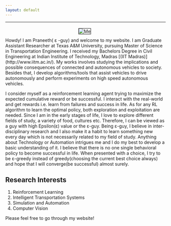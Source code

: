 ```yaml
---
layout: default
---
```

<style>
.act_image {
  max-width:700px;
  max-height:500px;
  border: 1px solid black;
  margin: 5px 10px 10px 5px;
}
</style>
---
<center>
<img class="act_image" src="/assets/pro_pic1.jpg" alt="Me">
</center>
Howdy! I am Praneeth( &epsilon; -guy) and welcome to my website. I am Graduate Assistant Researcher at Texas A&M University, pursuing Master of Science in Transportation Engineering. I received my Bachelors Degree in Civil Engineering at Indian Institute of Technology, Madras [(IIT Madras)](http://www.iitm.ac.in/). My works involves studying the implications and possible consequences of connected and autonomous vehicles to society. Besides that, I develop algorithms/tools that assist vehicles to drive autonomously and perform experiments	on high speed autonomous vehicles.

I consider myself as a reinforcement learning agent trying to maximize the expected cumulative reward or be successful. I interact with the real-world and get rewards i.e. learn from failures and success in life.  As for any RL algorithm to learn the optimal policy, both exploration and exploitation are needed. Since I am in the early stages of life, I love to explore different fields of study, a variety of food, cultures etc. Therefore, I can be viewed as a guy with high Epsilon(&epsilon;) value or the &epsilon;-guy. Being &epsilon;-guy, I believe in inter-disciplinary research and I also make it a habit to learn something new every day which is not necessarily related to my field of study. Anything about Technology or Automation intrigues me and I do my best to develop a basic understanding of it. I believe that there is no one single behavioral policy to become successful in life. When presented with a choice, I try to be &epsilon;-greedy instead of greedy(choosing the current best choice always) and hope that I will converge(be successful) almost surely.


## Research Interests

1. Reinforcement Learning
2. Intelligent Transportation Systems
3. Simulation and Automation
4. Computer Vision

Please feel free to go through my website!
